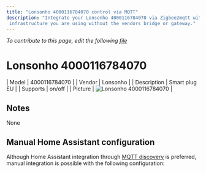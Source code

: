 ```yaml
---
title: "Lonsonho 4000116784070 control via MQTT"
description: "Integrate your Lonsonho 4000116784070 via Zigbee2mqtt with whatever smart home
 infrastructure you are using without the vendors bridge or gateway."
---
```


*To contribute to this page, edit the following
[file](https://github.com/Koenkk/zigbee2mqtt.io/blob/master/docs/devices/4000116784070.md)*

# Lonsonho 4000116784070

| Model | 4000116784070  |
| Vendor  | Lonsonho  |
| Description | Smart plug EU |
| Supports | on/off |
| Picture | ![Lonsonho 4000116784070](./assets/devices/4000116784070.jpg) |

## Notes

None

## Manual Home Assistant configuration
Although Home Assistant integration through [MQTT discovery](../integration/home_assistant) is preferred,
manual integration is possible with the following configuration:
